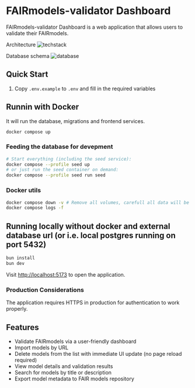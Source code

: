 # FAIRmodels-validator Dashboard

FAIRmodels-validator Dashboard is a web application that allows users to validate their FAIRmodels.

Architecture
![techstack](./techstack.excalidraw.png)

Database schema
![database](./db-schema.drawio.png)

## Quick Start
1. Copy `.env.example` to `.env` and fill in the required variables

## Runnin with Docker
It will run the database, migrations and frontend services.
```bash
docker compose up
```
### Feeding the database for devepment
```bash
# Start everything (including the seed service):
docker compose --profile seed up
# or just run the seed container on demand:
docker compose --profile seed run seed
```

### Docker utils
```bash
docker compose down -v # Remove all volumes, carefull all data will be lost.
docker compose logs -f
```


## Running locally without docker and external database url (or i.e. local postgres running on port 5432)
```bash
bun install
bun dev
```

Visit [http://localhost:5173](http://localhost:5173) to open the application.


### Production Considerations

The application requires HTTPS in production for authentication to work properly.

## Features

- Validate FAIRmodels via a user-friendly dashboard
- Import models by URL
- Delete models from the list with immediate UI update (no page reload required)
- View model details and validation results
- Search for models by title or description
- Export model metadata to FAIR models repository